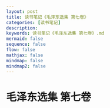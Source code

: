 ```yaml
---
layout: post
title: 读书笔记《毛泽东选集 第七卷》
categories: [读书笔记]
description: 
keywords: 读书笔记《毛泽东选集 第七卷》.md
mermaid: false
sequence: false
flow: false
mathjax: false
mindmap: false
mindmap2: false
---
```

# 毛泽东选集 第七卷 